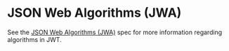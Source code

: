 # JSON Web Algorithms (JWA)

See the [JSON Web Algorithms (JWA)](https://tools.ietf.org/html/draft-ietf-jose-json-web-algorithms-36) spec for more
information regarding algorithms in JWT.
